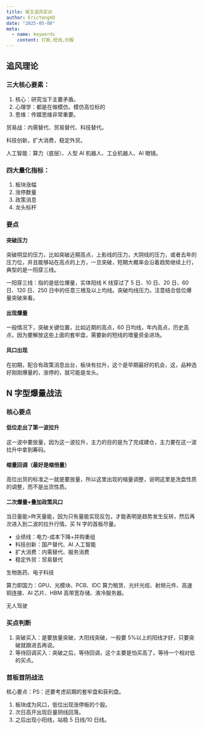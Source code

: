 ```yaml
---
title: 板王追风实训
author: EricYangXD
date: "2025-05-08"
meta:
  - name: keywords
    content: 打板,短线,炒股
---
```


## 追风理论

### 三大核心要素：

1. 核心：研究当下主要矛盾。
2. 心理学：都是在做模仿。模仿高位标的
3. 思维：传媒思维非常重要。

贸易战：内需替代、贸易替代、科技替代。

科技创新，扩大消费，稳定外贸。

人工智能：算力（底层）、人型 AI 机器人、工业机器人、AI 眼镜。

### 四大量化指标：

1. 板块涨幅
2. 涨停数量
3. 政策消息
4. 龙头标杆

### 要点

#### 突破压力

突破明显的压力，比如突破近期高点，上影线的压力，大阴线的压力，或者去年的压力位，并且能够站在高点的上方，一旦突破，短期大概率会沿着趋势继续上行，典型的是一阳穿三线。

一阳穿三线：指的是低位爆量，实体阳线 K 线穿过了 5 日、10 日、20 日、60 日、120 日、250 日中的任意三根及以上均线。突破均线压力。注意结合低位爆量突破来看。

#### 出现爆量

一般情况下，突破关键位置，比如近期的高点，60 日均线，年内高点，历史高点，因为要解放这些上面的套牢盘，需要新的短线的增量资金进场。

#### 风口出现

在初期，配合有政策消息出台，板块有拉升，这个是早期最好的机会，这，品种选好刚刚爆量的，涨停的，就可能是龙头。

## N 字型爆量战法

### 核心要点

#### 低位走出了第一波拉升

这一波中要放量，因为这一波拉升，主力的目的是为了完成建仓，主力要在这一波拉升中拿到筹码。

#### 缩量回调（最好是缩倍量）

高位出货的标准之一就是要放量，所以这里出现的缩量调整，说明这里是洗盘性质的调整，而不是出货性质。

#### 二次爆量+叠加政策风口

当日量能>昨天量能，因为只有量能实现反包，才能表明是趋势发生反转，然后再次进入到二波的拉升行情。买 N 字的首板尽量。

- 业绩线：电力-成本下降+并购重组
- 科技创新：国产替代、AI 人工智能
- 扩大消费：内需替代、服务消费
- 稳定外贸：贸易替代

生物医药、电子科技

算力即国力：GPU、光模块、PCB、IDC 算力租赁、光纤光缆、射频元件、高速铜连接、AI 芯片、HBM 高带宽存储、液冷服务器。

无人驾驶

### 买点判断

1. 突破买入：是要放量突破，大阳线突破，一般要 5%以上的阳线才好，只要突破就跟进去再说。
2. 等待回调买入：突破之后，等待回调，这个主要是怕买高了，等待一个相对低的买点。

### 首板首阴战法

核心要点：PS：还要考虑前期的套牢盘和获利盘。

1. 板块成为风口，低位出现涨停板的个股。
2. 次日高开出现巨量阴线回落。
3. 之后出现小阳线，站稳 5 日线/10 日线。
